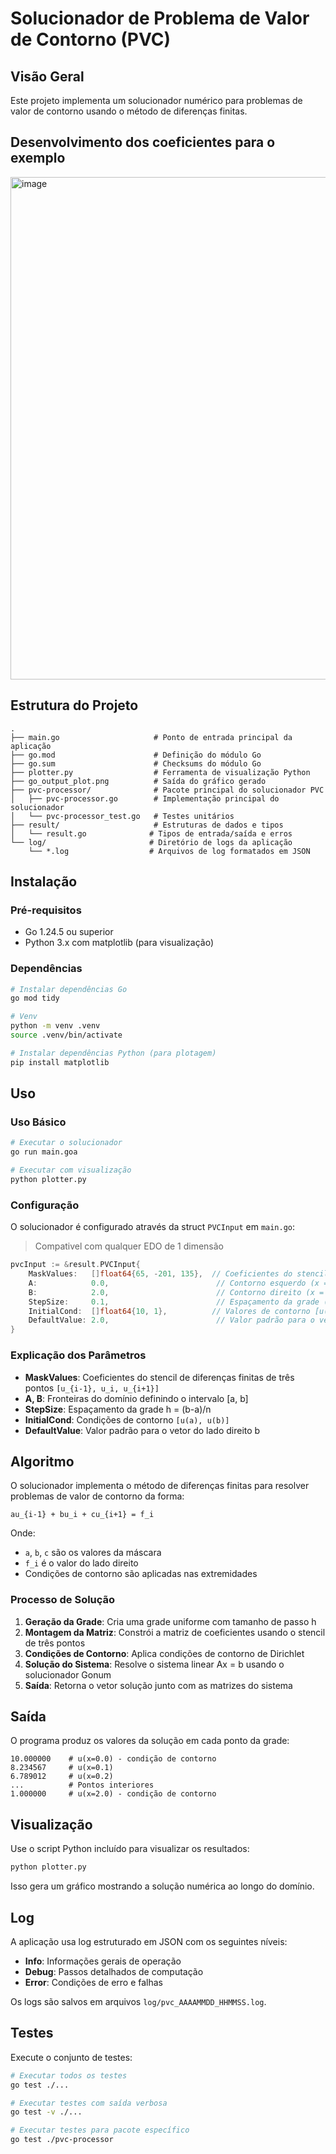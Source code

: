 # Solucionador de Problema de Valor de Contorno (PVC)

## Visão Geral

Este projeto implementa um solucionador numérico para problemas de valor de contorno usando o método de diferenças finitas.

## Desenvolvimento dos coeficientes para o exemplo

<img width="1600" height="804" alt="image" src="https://github.com/user-attachments/assets/b6c50b1f-075b-4a66-a27a-5a45331fbb60" />


## Estrutura do Projeto

```
.
├── main.go                     # Ponto de entrada principal da aplicação
├── go.mod                      # Definição do módulo Go
├── go.sum                      # Checksums do módulo Go
├── plotter.py                  # Ferramenta de visualização Python
├── go_output_plot.png          # Saída do gráfico gerado
├── pvc-processor/              # Pacote principal do solucionador PVC
│   ├── pvc-processor.go        # Implementação principal do solucionador
│   └── pvc-processor_test.go   # Testes unitários
├── result/                     # Estruturas de dados e tipos
│   └── result.go              # Tipos de entrada/saída e erros
└── log/                       # Diretório de logs da aplicação
    └── *.log                  # Arquivos de log formatados em JSON
```

## Instalação

### Pré-requisitos

- Go 1.24.5 ou superior
- Python 3.x com matplotlib (para visualização)

### Dependências

```bash
# Instalar dependências Go
go mod tidy

# Venv 
python -m venv .venv
source .venv/bin/activate

# Instalar dependências Python (para plotagem)
pip install matplotlib
```

## Uso

### Uso Básico

```bash
# Executar o solucionador
go run main.goa

# Executar com visualização
python plotter.py
```

### Configuração

O solucionador é configurado através da struct `PVCInput` em `main.go`:

> Compativel com qualquer EDO de 1 dimensão

```go
pvcInput := &result.PVCInput{
    MaskValues:   []float64{65, -201, 135},  // Coeficientes do stencil de três pontos
    A:            0.0,                        // Contorno esquerdo (x = a)
    B:            2.0,                        // Contorno direito (x = b)
    StepSize:     0.1,                        // Espaçamento da grade (h)
    InitialCond:  []float64{10, 1},          // Valores de contorno [u(a), u(b)]
    DefaultValue: 2.0,                        // Valor padrão para o vetor RHS
}
```

### Explicação dos Parâmetros

- **MaskValues**: Coeficientes do stencil de diferenças finitas de três pontos `[u_{i-1}, u_i, u_{i+1}]`
- **A, B**: Fronteiras do domínio definindo o intervalo [a, b]
- **StepSize**: Espaçamento da grade h = (b-a)/n
- **InitialCond**: Condições de contorno `[u(a), u(b)]`
- **DefaultValue**: Valor padrão para o vetor do lado direito b

## Algoritmo

O solucionador implementa o método de diferenças finitas para resolver problemas de valor de contorno da forma:

```
au_{i-1} + bu_i + cu_{i+1} = f_i
```

Onde:
- `a`, `b`, `c` são os valores da máscara
- `f_i` é o valor do lado direito
- Condições de contorno são aplicadas nas extremidades

### Processo de Solução

1. **Geração da Grade**: Cria uma grade uniforme com tamanho de passo h
2. **Montagem da Matriz**: Constrói a matriz de coeficientes usando o stencil de três pontos
3. **Condições de Contorno**: Aplica condições de contorno de Dirichlet
4. **Solução do Sistema**: Resolve o sistema linear Ax = b usando o solucionador Gonum
5. **Saída**: Retorna o vetor solução junto com as matrizes do sistema

## Saída

O programa produz os valores da solução em cada ponto da grade:

```
10.000000    # u(x=0.0) - condição de contorno
8.234567     # u(x=0.1)
6.789012     # u(x=0.2)
...          # Pontos interiores
1.000000     # u(x=2.0) - condição de contorno
```

## Visualização

Use o script Python incluído para visualizar os resultados:

```bash
python plotter.py
```

Isso gera um gráfico mostrando a solução numérica ao longo do domínio.

## Log

A aplicação usa log estruturado em JSON com os seguintes níveis:
- **Info**: Informações gerais de operação
- **Debug**: Passos detalhados de computação
- **Error**: Condições de erro e falhas

Os logs são salvos em arquivos `log/pvc_AAAAMMDD_HHMMSS.log`.

## Testes

Execute o conjunto de testes:

```bash
# Executar todos os testes
go test ./...

# Executar testes com saída verbosa
go test -v ./...

# Executar testes para pacote específico
go test ./pvc-processor
```
